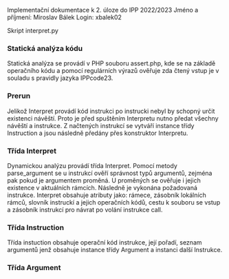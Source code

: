 Implementační dokumentace k 2. úloze do IPP 2022/2023
Jméno a příjmení: Miroslav Bálek
Login: xbalek02

Skript interpret.py

### Statická analýza kódu

Statická analýza se provádí v PHP souboru assert.php, kde se na základě operačního kódu a pomocí regulárních výrazů ověřuje zda čtený vstup je v souladu s pravidly jazyka IPPcode23.

### Prerun

Jelikož Interpret provádí kód instrukci po instrucki nebyl by schopný určit existenci návěští. Proto je před spuštěním Interpretu nutno předat všechny návěští a instrukce. Z načtených instrukcí se vytváří instance třídy Instruction a jsou následně předány přes konstruktor Interpretu.

### Třída Interpret

Dynamickou analýzu provádí třída Interpret. Pomocí metody parse_argument se u instrukcí ověří správnost typů argumentů, zejména pak pokud je argumentem proměná. U proměných se ověřuje i jejich existence v aktuálních rámcích. Následně je vykonána požadovaná instrukce. Interpret obsahuje atributy jako: rámece, zásobník lokálních rámců, slovník instruckí a jejich operačních kódů, cestu k souboru se vstup a zásobník instrukcí pro návrat po volání instrukce call.

### Třída Instruction

Třída instuction obsahuje operační kód instrukce, její pořadí, seznam argumentů jenž obsahuje instance třídy Argument a instanci další Instrukce.

### Třída Argument
